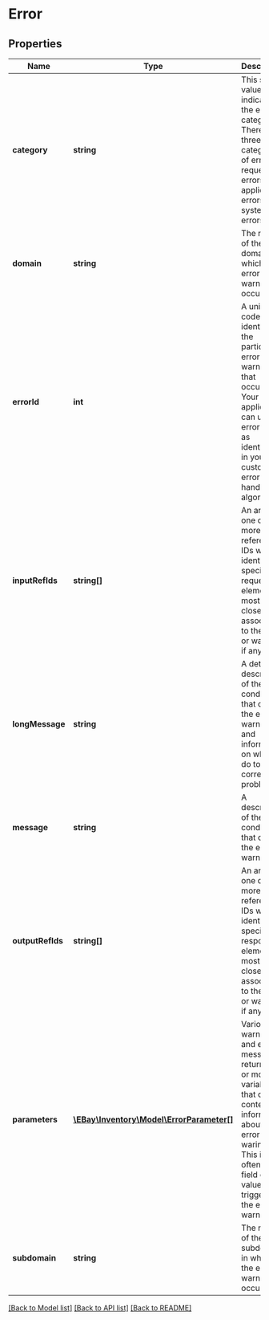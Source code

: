 # Error

## Properties
Name | Type | Description | Notes
------------ | ------------- | ------------- | -------------
**category** | **string** | This string value indicates the error category. There are three categories of errors: request errors, application errors, and system errors. | [optional] 
**domain** | **string** | The name of the domain in which the error or warning occurred. | [optional] 
**errorId** | **int** | A unique code that identifies the particular error or warning that occurred. Your application can use error codes as identifiers in your customized error-handling algorithms. | [optional] 
**inputRefIds** | **string[]** | An array of one or more reference IDs which identify the specific request element(s) most closely associated to the error or warning, if any. | [optional] 
**longMessage** | **string** | A detailed description of the condition that caused the error or warning, and information on what to do to correct the problem. | [optional] 
**message** | **string** | A description of the condition that caused the error or warning. | [optional] 
**outputRefIds** | **string[]** | An array of one or more reference IDs which identify the specific response element(s) most closely associated to the error or warning, if any. | [optional] 
**parameters** | [**\EBay\Inventory\Model\ErrorParameter[]**](ErrorParameter.md) | Various warning and error messages return one or more variables that contain contextual information about the error or waring. This is often the field or value that triggered the error or warning. | [optional] 
**subdomain** | **string** | The name of the subdomain in which the error or warning occurred. | [optional] 

[[Back to Model list]](../../README.md#documentation-for-models) [[Back to API list]](../../README.md#documentation-for-api-endpoints) [[Back to README]](../../README.md)

